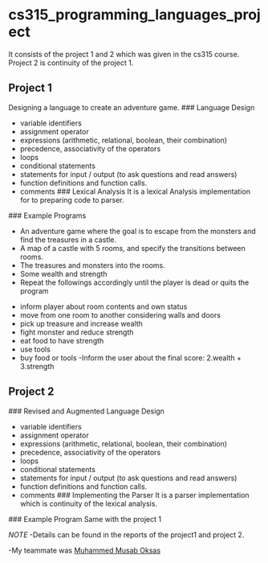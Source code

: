 # cs315_programming_languages_project
 It consists of the project 1 and 2 which was given in the cs315 course. Project 2 is continuity of the project 1.

## Project 1
Designing a language to create an adventure game.
### Language Design
- variable identifiers
- assignment operator
- expressions (arithmetic, relational, boolean, their combination)
- precedence, associativity of the operators
- loops
- conditional statements
- statements for input / output (to ask questions and read answers)
- function definitions and function calls.
- comments
### Lexical Analysis
It is a lexical Analysis implementation for to preparing code to parser.

### Example Programs
- An adventure game where the goal is to escape from the monsters and find the treasures in a castle.
- A map of a castle with 5 rooms, and specify the transitions between rooms.
- The treasures and monsters into the rooms.
- Some wealth and strength
- Repeat the followings accordingly until the player is dead or quits the program
+ inform player about room contents and own status
+ move from one room to another considering walls and doors
+ pick up treasure and increase wealth
+ fight monster and reduce strength
+ eat food to have strength
+ use tools
+ buy food or tools
-Inform the user about the final score: 2.wealth + 3.strength

## Project 2

### Revised and Augmented Language Design
- variable identifiers
- assignment operator
- expressions (arithmetic, relational, boolean, their combination)
- precedence, associativity of the operators
- loops
- conditional statements
- statements for input / output (to ask questions and read answers)
- function definitions and function calls.
- comments
### Implementing the Parser
It is a parser implementation which is continuity of the lexical analysis.

### Example Program
Same with the project 1



*NOTE*
-Details can be found in the reports of the project1 and project 2.

-My teammate was [Muhammed Musab Oksas](https://github.com/mmoksas68) 
